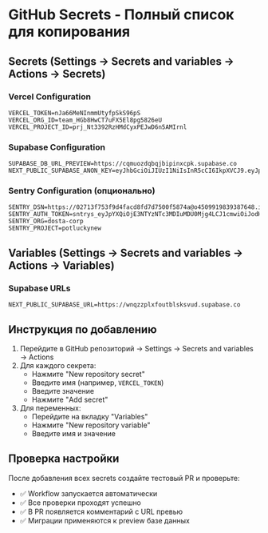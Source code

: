 # GitHub Secrets - Полный список для копирования

## Secrets (Settings → Secrets and variables → Actions → Secrets)

### Vercel Configuration
```
VERCEL_TOKEN=nJa66MeNInmmUtyfpSkS96pS
VERCEL_ORG_ID=team_HGb8HwCT7uFX5El8pg5826eU
VERCEL_PROJECT_ID=prj_Nt3392RzHMdCyxPEJwD6n5AMIrnl
```

### Supabase Configuration
```
SUPABASE_DB_URL_PREVIEW=https://cqmuozdqbqjbipinxcpk.supabase.co
NEXT_PUBLIC_SUPABASE_ANON_KEY=eyJhbGciOiJIUzI1NiIsInR5cCI6IkpXVCJ9.eyJpc3MiOiJzdXBhYmFzZSIsInJlZiI6InducXp6cGx4Zm91dGJsc2tzdnVkIiwicm9sZSI6ImFub24iLCJpYXQiOjE3NTYzNTI2OTUsImV4cCI6MjA3MTkyODY5NX0.xKBvnarYHs3qAV1ug5HVNBdfiERMOGv23gCZWYfvFtk
```

### Sentry Configuration (опционально)
```
SENTRY_DSN=https://02713f753f9d4facd8fd7d7500f5874a@o4509919839387648.ingest.us.sentry.io/4509919845285888
SENTRY_AUTH_TOKEN=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
SENTRY_ORG=dosta-corp
SENTRY_PROJECT=potluckynew
```

## Variables (Settings → Secrets and variables → Actions → Variables)

### Supabase URLs
```
NEXT_PUBLIC_SUPABASE_URL=https://wnqzzplxfoutblsksvud.supabase.co
```

## Инструкция по добавлению

1. Перейдите в GitHub репозиторий → Settings → Secrets and variables → Actions
2. Для каждого секрета:
   - Нажмите "New repository secret"
   - Введите имя (например, `VERCEL_TOKEN`)
   - Введите значение
   - Нажмите "Add secret"
3. Для переменных:
   - Перейдите на вкладку "Variables"
   - Нажмите "New repository variable"
   - Введите имя и значение

## Проверка настройки

После добавления всех secrets создайте тестовый PR и проверьте:
- ✅ Workflow запускается автоматически
- ✅ Все проверки проходят успешно
- ✅ В PR появляется комментарий с URL превью
- ✅ Миграции применяются к preview базе данных
